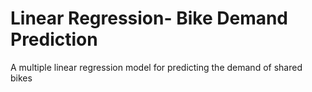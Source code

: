 # Linear Regression- Bike Demand Prediction
A multiple linear regression model for predicting the demand of shared bikes
